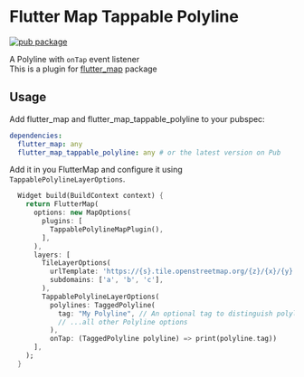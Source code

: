 # Flutter Map Tappable Polyline

[![pub package](https://img.shields.io/pub/v/flutter_map_tappable_polyline.svg)](https://pub.dartlang.org/packages/flutter_map_tappable_polyline)

A Polyline with `onTap` event listener  
This is a plugin for [flutter_map](https://github.com/johnpryan/flutter_map) package

## Usage

Add flutter_map and  flutter_map_tappable_polyline to your pubspec:

```yaml
dependencies:
  flutter_map: any
  flutter_map_tappable_polyline: any # or the latest version on Pub
```

Add it in you FlutterMap and configure it using `TappablePolylineLayerOptions`.

```dart
  Widget build(BuildContext context) {
    return FlutterMap(
      options: new MapOptions(
        plugins: [
          TappablePolylineMapPlugin(),
        ],
      ),
      layers: [
        TileLayerOptions(
          urlTemplate: 'https://{s}.tile.openstreetmap.org/{z}/{x}/{y}.png',
          subdomains: ['a', 'b', 'c'],
        ),
        TappablePolylineLayerOptions(
          polylines: TaggedPolyline(
            tag: "My Polyline", // An optional tag to distinguish polylines in callback
            // ...all other Polyline options
          ),
          onTap: (TaggedPolyline polyline) => print(polyline.tag))
      ],
    );
  }
```

